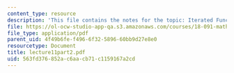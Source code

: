 ```yaml
---
content_type: resource
description: 'This file contains the notes for the topic: Iterated Function Systems.'
file: https://ol-ocw-studio-app-qa.s3.amazonaws.com/courses/18-091-mathematical-exposition-spring-2005/563fd376852ac6aacb71c1159167a2cd_lecture11part2.pdf
file_type: application/pdf
parent_uid: 4f49b6fe-f496-6f32-5896-60bb9d27e8e0
resourcetype: Document
title: lecture11part2.pdf
uid: 563fd376-852a-c6aa-cb71-c1159167a2cd
---
```

